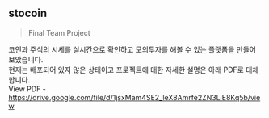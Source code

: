 ## stocoin
>Final Team Project

코인과 주식의 시세를 실시간으로 확인하고 모의투자를 해볼 수 있는 플랫폼을 만들어 보았습니다.  
현재는 배포되어 있지 않은 상태이고 프로젝트에 대한 자세한 설명은 아래 PDF로 대체합니다.  
View PDF - https://drive.google.com/file/d/1jsxMam4SE2_leX8Amrfe2ZN3LiE8Kq5b/view


